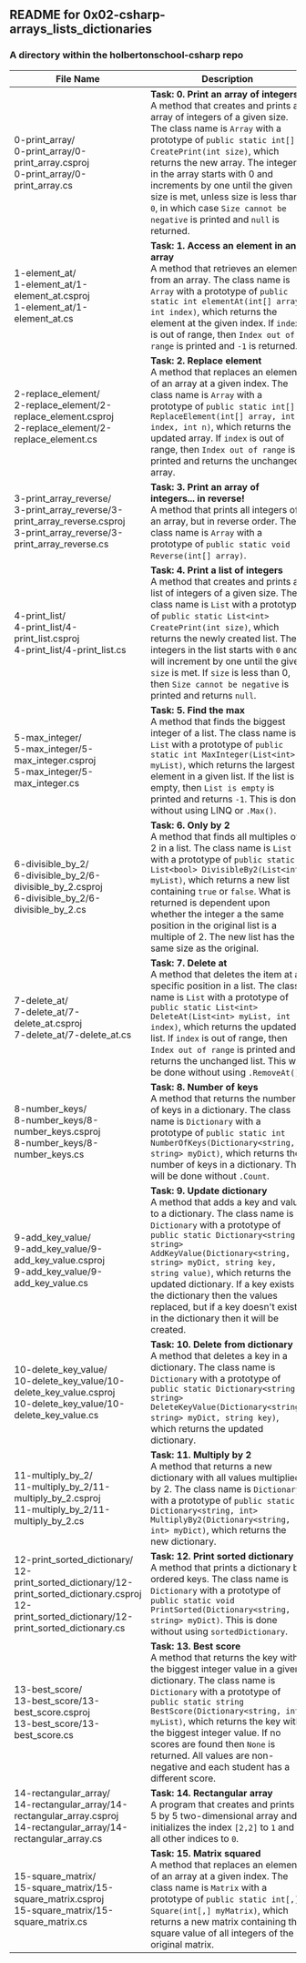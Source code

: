 ## README for 0x02-csharp-arrays_lists_dictionaries ##
### A directory within the holbertonschool-csharp repo ###

| File Name | Description |
| --------- | ----------- |
| 0-print_array/<br>0-print_array/0-print_array.csproj<br>0-print_array/0-print_array.cs | **Task: 0. Print an array of integers** <br> A method that creates and prints an array of integers of a given size. The class name is `Array` with a prototype of `public static int[] CreatePrint(int size)`, which returns the new array. The integers in the array starts with 0 and increments by one until the given size is met, unless size is less than `0`, in which case `Size cannot be negative` is printed and `null` is returned. |
| 1-element_at/ <br> 1-element_at/1-element_at.csproj <br> 1-element_at/1-element_at.cs | **Task: 1. Access an element in an array** <br> A method that retrieves an element from an array. The class name is `Array` with a prototype of `public static int elementAt(int[] array, int index)`, which returns the element at the given index. If `index` is out of range, then `Index out of range` is printed and `-1` is returned. |
| 2-replace_element/ <br> 2-replace_element/2-replace_element.csproj <br> 2-replace_element/2-replace_element.cs | **Task: 2. Replace element** <br> A method that replaces an element of an array at a given index. The class name is `Array` with a prototype of `public static int[] ReplaceElement(int[] array, int index, int n)`, which returns the updated array. If `index` is out of range, then `Index out of range` is printed and returns the unchanged array. |
| 3-print_array_reverse/ <br> 3-print_array_reverse/3-print_array_reverse.csproj <br> 3-print_array_reverse/3-print_array_reverse.cs | **Task: 3. Print an array of integers... in reverse!** <br> A method that prints all integers of an array, but in reverse order. The class name is `Array` with a prototype of `public static void Reverse(int[] array)`. |
| 4-print_list/ <br> 4-print_list/4-print_list.csproj <br> 4-print_list/4-print_list.cs | **Task: 4. Print a list of integers** <br> A method that creates and prints a list of integers of a given size. The class name is `List` with a prototype of `public static List<int> CreatePrint(int size)`, which returns the newly created list. The integers in the list starts with `0` and will increment by one until the given `size` is met. If `size` is less than 0, then `Size cannot be negative` is printed and returns `null`. |
| 5-max_integer/ <br> 5-max_integer/5-max_integer.csproj <br> 5-max_integer/5-max_integer.cs | **Task: 5. Find the max** <br> A method that finds the biggest integer of a list. The class name is `List` with a prototype of `public static int MaxInteger(List<int> myList)`, which returns the largest element in a given list. If the list is empty, then `List is empty` is printed and returns `-1`. This is done without using LINQ or `.Max()`. |
| 6-divisible_by_2/ <br> 6-divisible_by_2/6-divisible_by_2.csproj <br> 6-divisible_by_2/6-divisible_by_2.cs | **Task: 6. Only by 2** <br> A method that finds all multiples of 2 in a list. The class name is `List` with a prototype of `public static List<bool> DivisibleBy2(List<int> myList)`, which returns a new list containing `true` or `false`. What is returned is dependent upon whether the integer a the same position in the original list is a multiple of 2. The new list has the same size as the original. |
| 7-delete_at/ <br> 7-delete_at/7-delete_at.csproj <br> 7-delete_at/7-delete_at.cs | **Task: 7. Delete at** <br> A method that deletes the item at a specific position in a list. The class name is `List` with a prototype of `public static List<int> DeleteAt(List<int> myList, int index)`, which returns the updated list. If `index` is out of range, then `Index out of range` is printed and returns the unchanged list. This will be done without using `.RemoveAt()`. |
| 8-number_keys/ <br> 8-number_keys/8-number_keys.csproj <br> 8-number_keys/8-number_keys.cs | **Task: 8. Number of keys** <br> A method that returns the number of keys in a dictionary. The class name is `Dictionary` with a prototype of `public static int NumberOfKeys(Dictionary<string, string> myDict)`, which returns the number of keys in a dictionary. This will be done without `.Count`. |
| 9-add_key_value/ <br> 9-add_key_value/9-add_key_value.csproj <br> 9-add_key_value/9-add_key_value.cs | **Task: 9. Update dictionary** <br> A method that adds a key and value to a dictionary. The class name is `Dictionary` with a prototype of `public static Dictionary<string, string> AddKeyValue(Dictionary<string, string> myDict, string key, string value)`, which returns the updated dictionary. If a key exists in the dictionary then the values replaced, but if a key doesn't exist in the dictionary then it will be created. |
| 10-delete_key_value/ <br> 10-delete_key_value/10-delete_key_value.csproj <br> 10-delete_key_value/10-delete_key_value.cs | **Task: 10. Delete from dictionary** <br> A method that deletes a key in a dictionary. The class name is `Dictionary` with a prototype of `public static Dictionary<string, string> DeleteKeyValue(Dictionary<string, string> myDict, string key)`, which returns the updated dictionary. |
| 11-multiply_by_2/ <br> 11-multiply_by_2/11-multiply_by_2.csproj <br> 11-multiply_by_2/11-multiply_by_2.cs | **Task: 11. Multiply by 2** <br> A method that returns a new dictionary with all values multiplied by 2. The class name is `Dictionary` with a prototype of `public static Dictionary<string, int> MultiplyBy2(Dictionary<string, int> myDict)`, which returns the new dictionary. |
| 12-print_sorted_dictionary/ <br> 12-print_sorted_dictionary/12-print_sorted_dictionary.csproj <br> 12-print_sorted_dictionary/12-print_sorted_dictionary.cs | **Task: 12. Print sorted dictionary** <br> A method that prints a dictionary by ordered keys. The class name is `Dictionary` with a prototype of `public static void PrintSorted(Dictionary<string, string> myDict)`. This is done without using `sortedDictionary`. |
| 13-best_score/ <br> 13-best_score/13-best_score.csproj <br> 13-best_score/13-best_score.cs | **Task: 13. Best score** <br> A method that returns the key with the biggest integer value in a given dictionary. The class name is `Dictionary` with a prototype of `public static string BestScore(Dictionary<string, int> myList)`, which returns the key with the biggest integer value. If no scores are found then `None` is returned. All values are non-negative and each student has a different score.|
| 14-rectangular_array/ <br> 14-rectangular_array/14-rectangular_array.csproj <br> 14-rectangular_array/14-rectangular_array.cs | **Task: 14. Rectangular array** <br> A program that creates and prints a 5 by 5 two-dimensional array and initializes the index `[2,2]` to `1` and all other indices to `0`. |
| 15-square_matrix/ <br> 15-square_matrix/15-square_matrix.csproj <br> 15-square_matrix/15-square_matrix.cs | **Task: 15. Matrix squared** <br> A method that replaces an element of an array at a given index. The class name is `Matrix` with a prototype of `public static int[,] Square(int[,] myMatrix)`, which returns a new matrix containing the square value of all integers of the original matrix. |
